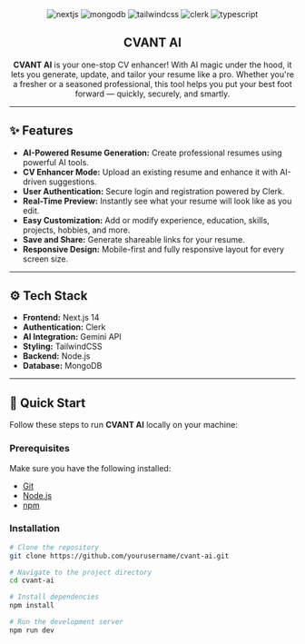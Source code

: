 <div align="center">

  <div>
    <img src="https://img.shields.io/badge/-Next_JS-black?style=for-the-badge&logoColor=white&logo=nextdotjs&color=393D72" alt="nextjs" />
    <img src="https://img.shields.io/badge/-MongoDB-black?style=for-the-badge&logoColor=white&logo=mongodb&color=1FAD58" alt="mongodb" />
    <img src="https://img.shields.io/badge/-Tailwind_CSS-black?style=for-the-badge&logoColor=white&logo=tailwindcss&color=3FBFF8" alt="tailwindcss" />
    <img src="https://img.shields.io/badge/-Clerk-black?style=for-the-badge&logoColor=white&logo=clerk&color=7C3AFF" alt="clerk" />
    <img src="https://img.shields.io/badge/-Typescript-black?style=for-the-badge&logoColor=white&logo=typescript&color=387CC8" alt="typescript" />
  </div>

  <h2 align="center">CVANT AI</h2>

  <div align="center">
    <b>CVANT AI</b> is your one-stop CV enhancer! With AI magic under the hood, it lets you generate, update, and tailor your resume like a pro. Whether you're a fresher or a seasoned professional, this tool helps you put your best foot forward — quickly, securely, and smartly.
  </div>
  
</div>

---

## ✨ Features

- **AI-Powered Resume Generation:** Create professional resumes using powerful AI tools.
- **CV Enhancer Mode:** Upload an existing resume and enhance it with AI-driven suggestions.
- **User Authentication:** Secure login and registration powered by Clerk.
- **Real-Time Preview:** Instantly see what your resume will look like as you edit.
- **Easy Customization:** Add or modify experience, education, skills, projects, hobbies, and more.
- **Save and Share:** Generate shareable links for your resume.
- **Responsive Design:** Mobile-first and fully responsive layout for every screen size.

---

## ⚙️ Tech Stack

- **Frontend:** Next.js 14  
- **Authentication:** Clerk  
- **AI Integration:** Gemini API  
- **Styling:** TailwindCSS  
- **Backend:** Node.js  
- **Database:** MongoDB  

---

## 🚀 Quick Start

Follow these steps to run **CVANT AI** locally on your machine:

### Prerequisites

Make sure you have the following installed:

- [Git](https://git-scm.com/)
- [Node.js](https://nodejs.org/en)
- [npm](https://www.npmjs.com/)

### Installation

```bash
# Clone the repository
git clone https://github.com/yourusername/cvant-ai.git

# Navigate to the project directory
cd cvant-ai

# Install dependencies
npm install

# Run the development server
npm run dev
